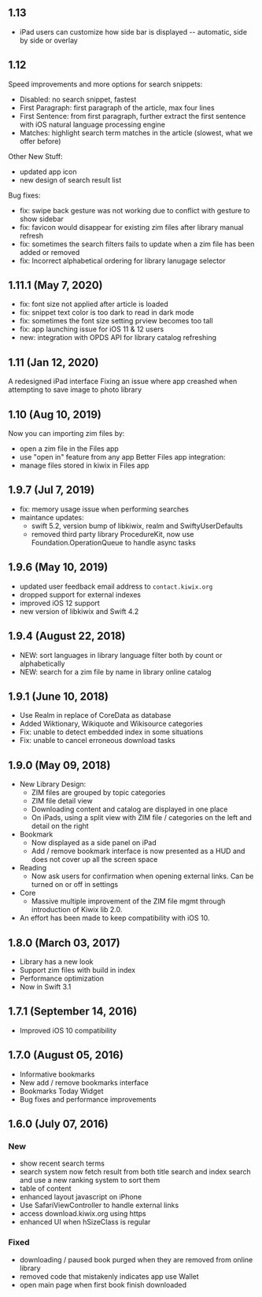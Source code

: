 ## 1.13

- iPad users can customize how side bar is displayed -- automatic, side by side or overlay

## 1.12

Speed improvements and more options for search snippets:

- Disabled: no search snippet, fastest
- First Paragraph: first paragraph of the article, max four lines
- First Sentence: from first paragraph, further extract the first sentence with iOS natural language processing engine
- Matches: highlight search term matches in the article (slowest, what we offer before)

Other New Stuff: 

- updated app icon
- new design of search result list

Bug fixes:

- fix: swipe back gesture was not working due to conflict with gesture to show sidebar
- fix: favicon would disappear for existing zim files after library manual refresh
- fix: sometimes the search filters fails to update when a zim file has been added or removed
- fix: Incorrect alphabetical ordering for library lanugage selector

## 1.11.1 (May 7, 2020)

- fix: font size not applied after article is loaded
- fix: snippet text color is too dark to read in dark mode
- fix: sometimes the font size setting prview becomes too tall
- fix: app launching issue for iOS 11 & 12 users
- new: integration with OPDS API for library catalog refreshing


## 1.11 (Jan 12, 2020)

A redesigned iPad interface
Fixing an issue where app creashed when attempting to save image to photo library


## 1.10 (Aug 10, 2019)

Now you can importing zim files by:
- open a zim file in the Files app
- use "open in" feature from any app
Better Files app integration:
- manage files stored in kiwix in Files app

## 1.9.7 (Jul 7, 2019)

- fix: memory usage issue when performing searches
- maintance updates:
  - swift 5.2, version bump of libkiwix, realm and SwiftyUserDefaults
  - removed third party library ProcedureKit, now use Foundation.OperationQueue to handle async tasks

## 1.9.6 (May 10, 2019)

- updated user feedback email address to `contact.kiwix.org`
- dropped support for external indexes
- improved iOS 12 support
- new version of libkiwix and Swift 4.2

## 1.9.4 (August 22, 2018)
- NEW: sort languages in library language filter both by count or alphabetically
- NEW: search for a zim file by name in library online catalog

## 1.9.1 (June 10, 2018)
- Use Realm in replace of CoreData as database
- Added Wiktionary, Wikiquote and Wikisource categories
- Fix: unable to detect embedded index in some situations
- Fix: unable to cancel erroneous download tasks

## 1.9.0 (May 09, 2018)

- New Library Design:
  - ZIM files are grouped by topic categories
  - ZIM file detail view
  - Downloading content and catalog are displayed in one place
  - On iPads, using a split view with ZIM file / categories on the left and detail on the right
- Bookmark
  - Now displayed as a side panel on iPad
  - Add / remove bookmark interface is now presented as a HUD and does not cover up all the screen space
- Reading
  - Now ask users for confirmation when opening external links. Can be turned on or off in settings
- Core
  - Massive multiple improvement of the ZIM file mgmt through introduction of Kiwix lib 2.0.
- An effort has been made to keep compatibility with iOS 10.

## 1.8.0 (March 03, 2017)

- Library has a new look
- Support zim files with build in index
- Performance optimization
- Now in Swift 3.1

## 1.7.1 (September 14, 2016)

- Improved iOS 10 compatibility

## 1.7.0 (August 05, 2016)

- Informative bookmarks
- New add / remove bookmarks interface
- Bookmarks Today Widget
- Bug fixes and performance improvements

## 1.6.0 (July 07, 2016)

### New
- show recent search terms
- search system now fetch result from both title search and index search and use a new ranking system to sort them
- table of content
- enhanced layout javascript on iPhone
- Use SafariViewController to handle external links
- access download.kiwix.org using https
- enhanced UI when hSizeClass is regular

### Fixed
- downloading / paused book purged when they are removed from online library
- removed code that mistakenly indicates app use Wallet
- open main page when first book finish downloaded
